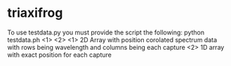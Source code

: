 # triaxifrog
To use testdata.py you must provide the script the following:
python testdata.ph <1> <2>
<1> 2D Array with position corolated spectrum data with rows being wavelength and columns being each capture
<2> 1D array with exact position for each capture
